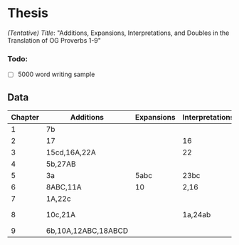 # Thesis
*(Tentative) Title*: "Additions, Expansions, Interpretations, and Doubles in the Translation of OG Proverbs 1-9"
### Todo:
- [ ] 5000 word writing sample

## Data
|   Chapter | Additions           | Expansions      | Interpretations | Doubles          | Other                 |
| --------- | ----------          | --------------- | -------         | ---------------- | -----                 |
|         1 | 7b                  |                 |                 | 14,21,27         | 17 (collapsed)        |
|         2 | 17                  |                 | 16              | 2,3,19,21        |                       |
|         3 | 15cd,16A,22A        |                 | 22              |                  |                       |
|         4 | 5b,27AB             |                 |                 | 10               |                       |
|         5 | 3a                  | 5abc            | 23bc            |                  | 18a (17c MT)          |
|         6 | 8ABC,11A            | 10              | 2,16            | 25               | d                     |
|         7 | 1A,22c              |                 |                 |                  |                       |
|         8 | 10c,21A             |                 | 1a,24ab         |                  | 32-34 (rearrangement) |
|         9 | 6b,10A,12ABC,18ABCD |                 |                 |                  |                       |
